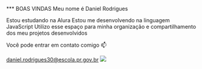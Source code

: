 *** BOAS VINDAS
Meu nome é Daniel Rodrigues

Estou estudando na Alura
Estou me desenvolvendo na linguagem JavaScript
Utilizo esse espaço para minha organização e compartilhamento dos meu projetos desenvolvidos

Você pode entrar em contato comigo 📫

daniel.rodrigues30@escola.pr.gov.br
![](https://media1.tenor.com/m/7q7FB3tN2WUAAAAd/motorcycle-amateur.gif)
